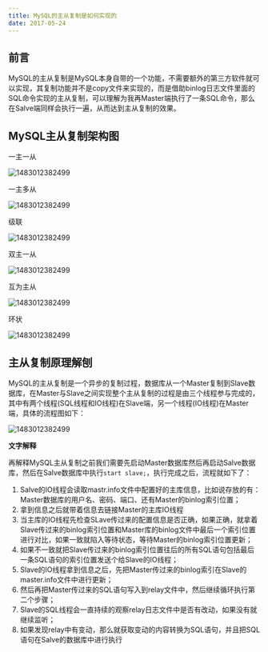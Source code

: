 ```yaml
---
title: MySQL的主从复制是如何实现的
date: 2017-05-24
---
```


## 前言

MySQL的主从复制是MySQL本身自带的一个功能，不需要额外的第三方软件就可以实现，其复制功能并不是copy文件来实现的，而是借助binlog日志文件里面的SQL命令实现的主从复制，可以理解为我再Master端执行了一条SQL命令，那么在Salve端同样会执行一遍，从而达到主从复制的效果。

## MySQL主从复制架构图

一主一从

![1483012382499](/images/2016/12/1483012382499.png)

一主多从

![1483012382499](/images/2016/12/1483012382499.png)

级联

![1483012382499](/images/2016/12/1483012382499.png)

双主一从

![1483012382499](/images/2016/12/1483012382499.png)

互为主从

![1483012382499](/images/2016/12/1483012382499.png)

环状

![1483012382499](/images/2016/12/1483012382499.png)

## 主从复制原理解刨

MySQL的主从复制是一个异步的复制过程，数据库从一个Master复制到Slave数据库，在Master与Slave之间实现整个主从复制的过程是由三个线程参与完成的，其中有两个线程(SQL线程和IO线程)在Slave端，另一个线程(IO线程)在Master端，具体的流程图如下：

![1483012382499](/images/2016/12/1483012382499.png)

**文字解释**

再解释MySQL主从复制之前我们需要先启动Master数据库然后再启动Salve数据库，然后在Salve数据库中执行`start slave;`，执行完成之后，流程就如下了：

1. Salve的IO线程会读取mastr.info文件中配置好的主库信息，比如说存放的有：Master数据库的用户名、密码、端口、还有Master的binlog索引位置；
2. 拿到信息之后就带着信息去链接Master的主库IO线程
3. 当主库的IO线程先检查SLave传过来的配置信息是否正确，如果正确，就拿着Slave传过来的binlog索引位置和Master库的binlog文件中最后一个索引位置进行对比，如果一致就陷入等待状态，等待Master的binlog索引位置更新；
4. 如果不一致就把Slave传过来的binlog索引位置往后的所有SQL语句包括最后一条SQL语句的索引位置发送个给Slave的IO线程；
5. Slave的IO线程拿到信息之后，先把Master传过来的binlog索引在Slave的master.info文件中进行更新；
6. 然后再把Master传过来的SQL语句写入到relay文件中，然后继续循环执行第二个步骤；
7. Slave的SQL线程会一直持续的观察relay日志文件中是否有改动，如果没有就继续监听；
8. 如果发现relay中有变动，那么就获取变动的内容转换为SQL语句，并且把SQL语句在Salve的数据库中进行执行